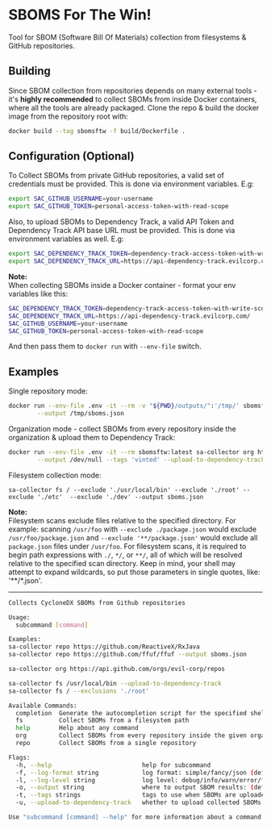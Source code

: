 # SBOMS For The Win!

Tool for SBOM (Software Bill Of Materials) collection from filesystems & GitHub repositories.

## Building
Since SBOM collection from repositories depends on many external tools - it's **highly recommended** to collect SBOMs from inside Docker containers, where all the tools are already packaged.
Clone the repo & build the docker image from the repository root with:
```bash
docker build --tag sbomsftw -f build/Dockerfile .
```

## Configuration (Optional)
To Collect SBOMs from private GitHub repositories, a valid set of credentials must be provided. This is done via environment variables. E.g:
```bash
export SAC_GITHUB_USERNAME=your-username
export SAC_GITHUB_TOKEN=personal-access-token-with-read-scope
```
Also, to upload SBOMs to Dependency Track, a valid API Token and Dependency Track API base URL must be provided. This is done via environment variables as well. E.g:
```bash
export SAC_DEPENDENCY_TRACK_TOKEN=dependency-track-access-token-with-write-scope
export SAC_DEPENDENCY_TRACK_URL=https://api-dependency-track.evilcorp.com/
```
**Note:**\
When collecting SBOMs inside a Docker container - format your env variables like this:
```bash
SAC_DEPENDENCY_TRACK_TOKEN=dependency-track-access-token-with-write-scope
SAC_DEPENDENCY_TRACK_URL=https://api-dependency-track.evilcorp.com/
SAC_GITHUB_USERNAME=your-username
SAC_GITHUB_TOKEN=personal-access-token-with-read-scope
```
And then pass them to `docker run` with `--env-file` switch.

## Examples
Single repository mode:
```bash
docker run --env-file .env -it --rm -v "${PWD}/outputs/":'/tmp/' sbomsftw:latest sa-collector repo https://github.com/cloudflare/quiche \
        --output /tmp/sboms.json
```
Organization mode - collect SBOMs from every repository inside the organization & upload them to Dependency Track:
```bash
docker run --env-file .env -it --rm sbomsftw:latest sa-collector org https://api.github.com/orgs/vinted/repos \
        --output /dev/null --tags 'vinted' --upload-to-dependency-track
```

Filesystem collection mode:
```
sa-collector fs / --exclude './usr/local/bin' --exclude './root' --exclude './etc'  --exclude './dev' --output sboms.json
```
**Note:**\
Filesystem scans exclude files relative to the specified directory. For example: scanning `/usr/foo` with `--exclude ./package.json` would exclude `/usr/foo/package.json` and `--exclude '**/package.json'` would exclude all `package.json` files under `/usr/foo`. For filesystem scans, it is required to begin path expressions with `./`, `*/`, or `**/`, all of which will be resolved relative to the specified scan directory. Keep in mind, your shell may attempt to expand wildcards, so put those parameters in single quotes, like: '**/*.json'.

------
```bash
Collects CycloneDX SBOMs from Github repositories

Usage:
  subcommand [command]

Examples:
sa-collector repo https://github.com/ReactiveX/RxJava                  collect SBOMs from RxJava repository & output them to stdout
sa-collector repo https://github.com/ffuf/ffuf --output sboms.json     collect SBOMs from ffuf repository & write results to sboms.json

sa-collector org https://api.github.com/orgs/evil-corp/repos           collect SBOMs from evil-corp organization & output them to stdout

sa-collector fs /usr/local/bin --upload-to-dependency-track            collect SBOMs recursively from /usr/local/bin directory & upload them to Dependency Track
sa-collector fs / --exclusions './root'                                collect SBOMs recursively from root directory while excluding /root directory

Available Commands:
  completion  Generate the autocompletion script for the specified shell
  fs          Collect SBOMs from a filesystem path
  help        Help about any command
  org         Collect SBOMs from every repository inside the given organization
  repo        Collect SBOMs from a single repository

Flags:
  -h, --help                         help for subcommand
  -f, --log-format string            log format: simple/fancy/json (default "simple")
  -l, --log-level string             log level: debug/info/warn/error/fatal/panic (default "info")
  -o, --output string                where to output SBOM results: (defaults to stdout when unspecified)
  -t, --tags strings                 tags to use when SBOMs are uploaded to Dependency Track (optional)
  -u, --upload-to-dependency-track   whether to upload collected SBOMs to Dependency Track (default: false)

Use "subcommand [command] --help" for more information about a command.
```
